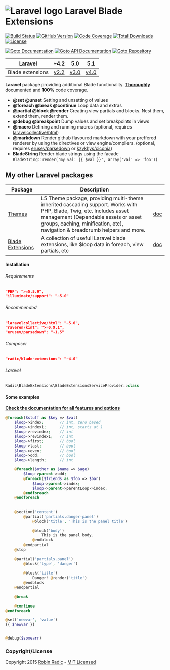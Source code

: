 ![Laravel logo](http://laravel.com/assets/img/laravel-logo.png)  Laravel Blade Extensions
========================

[![Build Status](https://img.shields.io/travis/RobinRadic/blade-extensions.svg?branch=master&style=flat-square)](https://travis-ci.org/RobinRadic/blade-extensions)
[![GitHub Version](https://img.shields.io/github/tag/robinradic/blade-extensions.svg?style=flat-square&label=version)](http://badge.fury.io/gh/robinradic%2Fblade-extensions)
[![Code Coverage](https://img.shields.io/badge/coverage-100%-green.svg?style=flat-square)](http://robin.radic.nl/blade-extensions/coverage)
[![Total Downloads](https://img.shields.io/packagist/dt/radic/blade-extensions.svg?style=flat-square)](https://packagist.org/packages/radic/blade-extensions)
[![License](http://img.shields.io/badge/license-MIT-ff69b4.svg?style=flat-square)](http://radic.mit-license.org)

[![Goto Documentation](http://img.shields.io/badge/goto-docs-orange.svg?style=flat-square)](http://docs.radic.nl/blade-extensions)
[![Goto API Documentation](https://img.shields.io/badge/goto-api--docs-orange.svg?style=flat-square)](http://radic.nl:8080/job/blade-extensions/PHPDOX_Documentation/)
[![Goto Repository](http://img.shields.io/badge/goto-repo-orange.svg?style=flat-square)](https://github.com/robinradic/blade-extensions)


| **Laravel** | ~4.2 | 5.0 | 5.1 |
|:-----------:|:----:|:---:|:----:|
| Blade extensions | [v2.2](tree/v2.2) | [v3.0](tree/v3.0) | [v4.0](tree/master) |
  
**Laravel** package providing additional Blade functionality. [**Thoroughly**](http://docs.radic.nl/blade-extensions/) documented and **100%** code coverage.


- **@set @unset** Setting and unsetting of values
- **@foreach @break @continue** Loop data and extras
- **@partial @block @render** Creating view partials and blocks. Nest them, extend them, render them.
- **@debug @breakpoint** Dump values and set breakpoints in views
- **@macro** Defining and running macros (optional, requires [laravelcollective/html](https://github.com/erusev/parsedown))
- **@markdown** Render github flavoured markdown with your preffered renderer by using the directives or view engine/compilers. (optional, requires [erusev/parsedown](https://github.com/erusev/parsedown) or [kzykhys/ciconia](https://github.com/kzykhys/Ciconia))
- **BladeString** Render blade strings using the facade `BladeString::render('my val: {{ $val }}', array('val' => 'foo'))`

## My other Laravel packages
| Package | Description | |
|----|----|----|
| [Themes](https://github.com/laradic/themes) | L5 Theme package, providing multi-theme inherited cascading support. Works with PHP, Blade, Twig, etc. Includes asset management (Dependable assets or asset groups, caching, minification, etc), navigation & breadcrumb helpers and more. | [doc](http://docs.radic.nl/themes) |
| [Blade Extensions](https://github.com/radic/blade-extensions) | A collection of usefull Laravel blade extensions, like $loop data in foreach, view partials, etc | [doc](http://docs.radic.nl/blade-extensions) |


#### Installation  
###### Requirements
```JSON
"PHP": ">=5.5.9",
"illuminate/support": "~5.0"
```
  
###### Recommended
```JSON
"laravelcollective/html": "~5.0",
"raveren/kint": ">=0.9.1",
"erusev/parsedown": "~1.5"
```
  
  
###### Composer
```JSON
"radic/blade-extensions": "~4.0"
```

###### Laravel
```php
Radic\BladeExtensions\BladeExtensionsServiceProvider::class
```


#### Some examples

[**Check the documentation for all features and options**](http://docs.radic.nl/blade-extensions/)

```php
@foreach($stuff as $key => $val)
    $loop->index;       // int, zero based
    $loop->index1;      // int, starts at 1
    $loop->revindex;    // int
    $loop->revindex1;   // int
    $loop->first;       // bool
    $loop->last;        // bool
    $loop->even;        // bool
    $loop->odd;         // bool
    $loop->length;      // int

    @foreach($other as $name => $age)
        $loop->parent->odd;
        @foreach($friends as $foo => $bar)
            $loop->parent->index;
            $loop->parent->parentLoop->index;
        @endforeach
    @endforeach
    
    
    @section('content')
        @partial('partials.danger-panel')
            @block('title', 'This is the panel title')
    
            @block('body')
                This is the panel body.
            @endblock
        @endpartial
    @stop
    
    @partial('partials.panel')
        @block('type', 'danger')
    
        @block('title')
            Danger! @render('title')
        @endblock
    @endpartial
    
    @break

    @continue
@endforeach

@set('newvar', 'value')
{{ $newvar }}


@debug($somearr)
```

### Copyright/License
Copyright 2015 [Robin Radic](https://github.com/RobinRadic) - [MIT Licensed](http://radic.mit-license.org) 
 
 
 
 
